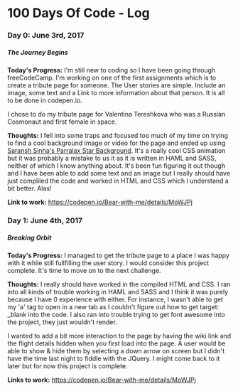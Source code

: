 # 100 Days Of Code - Log

### Day 0: June 3rd, 2017
##### The Journey Begins

**Today's Progress:** I'm still new to coding so I have been going through freeCodeCamp. I'm working on one of the first assignments which is to create a tribute page for someone. The User stories are simple. Include an image, some text and a Link to more information about that person. It is all to be done in codepen.io.

I chose to do my tribute page for Valentina Tereshkova who was a Russian Cosmonaut and first female in space.

**Thoughts:** I fell into some traps and focused too much of my time on trying to find a cool background image or video for the page and ended up using [Saransh Sinha's Parralax Star Background](https://codepen.io/saransh/details/BKJun#forks). It's a really cool CSS animation but it was probably a mistake to us it as it is written in HAML and SASS, neither of which I know anything about. It's been fun figuring it out though and I have been able to add some text and an image but I really should have just compliled the code and worked in HTML and CSS which I understand a bit better. Alas!

**Link to work:** https://codepen.io/Bear-with-me/details/MoWJPj

### Day 1: June 4th, 2017
##### Breaking Orbit

**Today's Progress:** I managed to get the tribute page to a place I was happy with it while still fullfilling the user story. I would consider this project complete. It's time to move on to the next challenge.

**Thoughts:** I really should have worked in the compiled HTML and CSS. I ran into all kinds of trouble working in HAML and SASS and I think it was purely because I have 0 experience with either. For instance, I wasn't able to get my 'a' tag to open in a new tab as I couldn't figure out how to get target: _blank into the code. I also ran into trouble trying to get font awesome into the project, they just wouldn't render.

I wanted to add a bit more interaction to the page by having the wiki link and the flight details hidden when you first load into the page. A user would be able to show & hide them by selecting a down arrow on screen but I didn't have the time last night to fiddle with the JQuery. I might come back to it later but for now this project is complete.

**Links to work:** https://codepen.io/Bear-with-me/details/MoWJPj